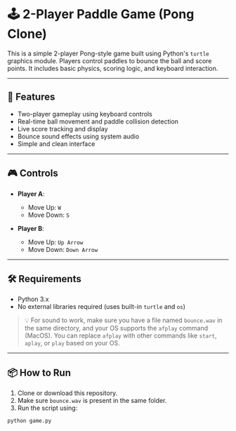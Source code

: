 
# 🕹️ 2-Player Paddle Game (Pong Clone)

This is a simple 2-player Pong-style game built using Python's `turtle` graphics module. Players control paddles to bounce the ball and score points. It includes basic physics, scoring logic, and keyboard interaction.

---

## 🚀 Features

- Two-player gameplay using keyboard controls
- Real-time ball movement and paddle collision detection
- Live score tracking and display
- Bounce sound effects using system audio
- Simple and clean interface

---

## 🎮 Controls

- **Player A**:  
  - Move Up: `W`  
  - Move Down: `S`

- **Player B**:  
  - Move Up: `Up Arrow`  
  - Move Down: `Down Arrow`

---

## 🛠️ Requirements

- Python 3.x  
- No external libraries required (uses built-in `turtle` and `os`)

> 💡 For sound to work, make sure you have a file named `bounce.wav` in the same directory, and your OS supports the `afplay` command (MacOS). You can replace `afplay` with other commands like `start`, `aplay`, or `play` based on your OS.

---

## 📦 How to Run

1. Clone or download this repository.
2. Make sure `bounce.wav` is present in the same folder.
3. Run the script using:

```bash
python game.py

